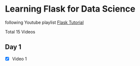 # Learning Flask for Data Science

following Youtube playlist [Flask Tutorial](https://www.youtube.com/playlist?list=PL-osiE80TeTs4UjLw5MM6OjgkjFeUxCYH)

Total 15 Videos
## Day 1
- [x] Video 1


